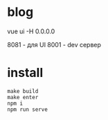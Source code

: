 # blog

vue ui -H 0.0.0.0

8081 - для UI
8001 - dev сервер

# install

    make build
    make enter
    npm i
    npm run serve